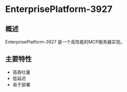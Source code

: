 # EnterprisePlatform-3927

## 概述

EnterprisePlatform-3927 是一个高性能的MCP服务器实现。

## 主要特性

- 高吞吐量
- 低延迟
- 易于部署
